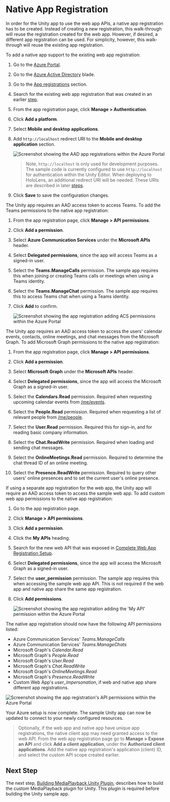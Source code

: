 # Native App Registration

In order for the Unity app to use the web app APIs, a native app registration has to be created. Instead of creating a new registration, this walk-through will reuse the registration created for the web app. However, if desired, a different app registration can be used. For simplicity, however, this walk-through will reuse the existing app registration.

To add a native app support to the existing web app registration:

1. Go to the [Azure Portal](https://portal.azure.com).
   
2. Go to the [Azure Active Directory](https://portal.azure.com/#blade/Microsoft_AAD_IAM/ActiveDirectoryMenuBlade) blade.

3. Go to the [App registrations](https://portal.azure.com/#view/Microsoft_AAD_IAM/ActiveDirectoryMenuBlade/~/RegisteredApps) section.

4. Search for the existing web app registration that was created in an earlier [step](azure-function-setup-5.md#adding-aad-authentication).

5. From the app registration page, click **Manage > Authentication**.
   
6. Click **Add a platform**.
   
7. Select **Mobile and desktop applications**. 
   
8. Add `http://localhost` redirect URI to the **Mobile and desktop application** section.

    ![Screenshot showing the AAD app registrations within the Azure Portal](./images/image-24-web-native-app.png)

    > Note, `http://localhost` is only used for development purposes. The sample code is currently configured to use `http://localhost` for authentication within the Unity Editor. When deploying to HoloLens, an additional redirect URI will be needed. These URIs are described in later [steps](unity-sample-app-setup-4.md#setup-web-authentication-manager-wam).

9. Click **Save** to save the configuration changes.

The Unity app requires an AAD access token to access Teams. To add the Teams permissions to the native app registration:

1. From the app registration page, click **Manage > API permissions**.
   
2. Click **Add a permission**.
   
3. Select **Azure Communication Services** under the **Microsoft APIs** header.
   
4. Select **Delegated permissions**, since the app will access Teams as a signed-in user.
   
5. Select the **Teams.ManageCalls** permission. The sample app requires this when joining or creating Teams calls or meetings when using a Teams identity.
   
6. Select the **Teams.ManageChat** permission. The sample app requires this to access Teams chat when using a Teams identity.
   
7. Click **Add** to confirm.

    ![Screenshot showing the app registration adding ACS permissions within the Azure Portal](./images/image-27-web-native-app.png)

The Unity app requires an AAD access token to access the users' calendar events, contacts, online meetings, and chat messages from the Microsoft Graph. To add Microsoft Graph permissions to the native app registration:

1. From the app registration page, click **Manage > API permissions**.
   
2. Click **Add a permission**.
   
3. Select **Microsoft Graph** under the **Microsoft APIs** header.

4. Select **Delegated permissions**, since the app will access the Microsoft Graph as a signed-in user.
   
5. Select the **Calendars.Read** permission. Required when requesting upcoming calendar events from [/me/events](https://learn.microsoft.com/en-us/graph/api/calendar-list-events?view=graph-rest-1.0&tabs=http). 
   
6. Select the **People.Read** permission. Required when requesting a list of relevant people from [/me/people](https://learn.microsoft.com/en-us/graph/api/user-list-people?view=graph-rest-1.0&tabs=http).

7. Select the **User.Read** permission. Required this for sign-in, and for reading basic company information.
   
8. Select the **Chat.ReadWrite** permission. Required when loading and sending chat messages.

9. Select the **OnlineMeetings.Read** permission. Required to determine the chat thread ID of an online meeting.
    
10. Select the **Presence.ReadWrite** permission. Required to query other users' online presences and to set the current user's online presence.
   
If using a separate app registration for the web app, the Unity app will require an AAD access token to access the sample web app. To add custom web app permissions to the native app registration:

1. Go to the app registration page.
   
2. Click **Manage > API permissions**.
   
3. Click **Add a permission**.
   
4. Click the **My APIs** heading.
   
5. Search for the new web API that was exposed in [Complete Web App Registration Setup](./azure-function-setup-6.md#complete-web-app-registration-setup). 
    
6. Select **Delegated permissions**, since the app will access the Microsoft Graph as a signed-in user.
   
7. Select the **user_permission** permission. The sample app requires this when accessing the sample web app API. This is not required if the web app and native app share the same app registration.
   
8. Click **Add permissions**.

    ![Screenshot showing the app registration adding the 'My API' permission within the Azure Portal](./images/image-28-web-native-app.png)

The native app registration should now have the following API permissions listed:

* Azure Communication Services' *Teams.ManageCalls*
* Azure Communication Services' *Teams.ManageChats*
* Microsoft Graph's *Calendar.Read*
* Microsoft Graph's *People.Read*
* Microsoft Graph's *User.Read*
* Microsoft Graph's *Chat.ReadWrite*
* Microsoft Graph's *OnlineMeetings.Read*
* Microsoft Graph's *Presence.ReadWrite*
* Custom Web App's *user_impersonation*, if web and native app share different app registrations.

 ![Screenshot showing the app registration's API permissions within the Azure Portal](./images/image-28-1-web-native-app-permissions.png)
    
Your Azure setup is now complete. The sample Unity app can now be updated to connect to your newly configured resources.

> Optionally, if the web app and native app have unique app registrations, the native client app may need granted access to the web API. From the web app registration page go to **Manage > Expose an API** and click **Add a client application**, under the **Authorized client applications**. Add the native app registration's application (client) ID, and select the custom API scope created earlier.

## Next Step
The next step, [Building MediaPlayback Unity Plugin](./unity-sample-app-setup-1.md#building-mediaplayback-unity-plugin), describes how to build the custom MediaPlayback plugin for Unity. This plugin is required before building the Unity sample app.